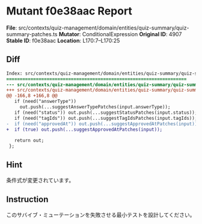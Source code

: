 # Mutant f0e38aac Report

**File**: src/contexts/quiz-management/domain/entities/quiz-summary/quiz-summary-patches.ts
**Mutator**: ConditionalExpression
**Original ID**: 4907
**Stable ID**: f0e38aac
**Location**: L170:7–L170:25

## Diff

```diff
Index: src/contexts/quiz-management/domain/entities/quiz-summary/quiz-summary-patches.ts
===================================================================
--- src/contexts/quiz-management/domain/entities/quiz-summary/quiz-summary-patches.ts	original
+++ src/contexts/quiz-management/domain/entities/quiz-summary/quiz-summary-patches.ts	mutated #4907
@@ -166,8 +166,8 @@
   if (need("answerType"))
     out.push(...suggestAnswerTypePatches(input.answerType));
   if (need("status")) out.push(...suggestStatusPatches(input.status));
   if (need("tagIds")) out.push(...suggestTagIdsPatches(input.tagIds));
-  if (need("approvedAt")) out.push(...suggestApprovedAtPatches(input));
+  if (true) out.push(...suggestApprovedAtPatches(input));
 
   return out;
 };
```

## Hint

条件式が変更されています。

## Instruction

このサバイブ・ミューテーションを失敗させる最小テストを設計してください。
